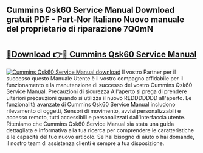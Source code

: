 ## Cummins Qsk60 Service Manual Download gratuit PDF - Part-Nor Italiano Nuovo manuale del proprietario di riparazione 7Q0mN

# <h2><a href="http://dfcz6lp.blite.top/?on=Cummins+Qsk60+Service+Manual">🔗Download 👉🔴 Cummins Qsk60 Service Manual</a></h2>

[![Cummins Qsk60 Service Manual download](https://i.imgur.com/lujVjoI.png)](http://dfcz6lp.blite.top/?on=Cummins+Qsk60+Service+Manual)
Il vostro Partner per il successo questo Manuale Utente è il vostro compagno affidabile per il funzionamento e la manutenzione di successo del vostro Cummins Qsk60 Service Manual. Precauzioni di sicurezza All'aperto si prega di prendere ulteriori precauzioni quando si utilizza il nuovo REDDDDDDD all'aperto. Le funzionalità avanzate di Cummins Qsk60 Service Manual includono rilevamento di oggetti, Sensori di movimento, avvisi personalizzabili e accesso remoto, tutti accessibili e personalizzati dall'interfaccia utente. Riteniamo che Cummins Qsk60 Service Manual sia stata una guida dettagliata e informativa alla tua ricerca per comprendere le caratteristiche e le capacità del tuo nuovo articolo. Se hai bisogno di aiuto o hai domande, il nostro team di assistenza clienti è sempre a tua disposizione.
